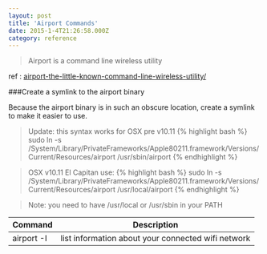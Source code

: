 ```yaml
---
layout: post
title: 'Airport Commands'
date: 2015-1-4T21:26:58.000Z
category: reference
---
```


> Airport is a command line wireless utility

ref : [airport-the-little-known-command-line-wireless-utility/](http://osxdaily.com/2007/01/18/airport-the-little-known-command-line-wireless-utility/)

###Create a symlink to the airport binary

Because the airport binary is in such an obscure location, create a symlink to make it easier to use.

> Update: this syntax works for OSX pre v10.11
{% highlight bash %}
sudo ln -s /System/Library/PrivateFrameworks/Apple80211.framework/Versions/Current/Resources/airport /usr/sbin/airport
{% endhighlight %}

> OSX v10.11 El Capitan use:
{% highlight bash %}
sudo ln -s /System/Library/PrivateFrameworks/Apple80211.framework/Versions/Current/Resources/airport /usr/local/airport
{% endhighlight %}

> Note: you need to have /usr/local or /usr/sbin in your PATH


| Command       | Description  |
| ------------- | -------------|
| airport -I         | list information about your connected wifi network |
